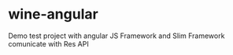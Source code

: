 wine-angular
============

Demo test project with angular JS Framework and Slim Framework comunicate with Res API
